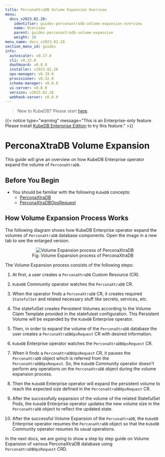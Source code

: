 ```yaml
---
title: PerconaXtraDB Volume Expansion Overview
menu:
  docs_v2023.02.28:
    identifier: guides-perconaxtradb-volume-expansion-overview
    name: Overview
    parent: guides-perconaxtradb-volume-expansion
    weight: 10
menu_name: docs_v2023.02.28
section_menu_id: guides
info:
  autoscaler: v0.17.0
  cli: v0.32.0
  dashboard: v0.8.0
  installer: v2023.02.28
  ops-manager: v0.19.0
  provisioner: v0.32.0
  schema-manager: v0.8.0
  ui-server: v0.8.0
  version: v2023.02.28
  webhook-server: v0.8.0
---
```


> New to KubeDB? Please start [here](/docs/v2023.02.28/README).

{{< notice type="warning" message="This is an Enterprise-only feature. Please install [KubeDB Enterprise Edition](/docs/v2023.02.28/setup/install/enterprise) to try this feature." >}}

# PerconaXtraDB Volume Expansion

This guide will give an overview on how KubeDB Enterprise operator expand the volume of `PerconaXtraDB`.

## Before You Begin

- You should be familiar with the following `KubeDB` concepts:
  - [PerconaXtraDB](/docs/v2023.02.28/guides/percona-xtradb/concepts/perconaxtradb)
  - [PerconaXtraDBOpsRequest](/docs/v2023.02.28/guides/percona-xtradb/concepts/opsrequest)

## How Volume Expansion Process Works

The following diagram shows how KubeDB Enterprise operator expand the volumes of `PerconaXtraDB` database components. Open the image in a new tab to see the enlarged version.

<figure align="center">
  <img alt="Volume Expansion process of PerconaXtraDB" src="/docs/v2023.02.28/guides/percona-xtradb/volume-expansion/overview/images/volume-expansion.jpeg">
<figcaption align="center">Fig: Volume Expansion process of PerconaXtraDB</figcaption>
</figure>

The Volume Expansion process consists of the following steps:

1. At first, a user creates a `PerconaXtraDB` Custom Resource (CR).

2. `KubeDB` Community operator watches the `PerconaXtraDB` CR.

3. When the operator finds a `PerconaXtraDB` CR, it creates required `StatefulSet` and related necessary stuff like secrets, services, etc.

4. The statefulSet creates Persistent Volumes according to the Volume Claim Template provided in the statefulset configuration. This Persistent Volume will be expanded by the `KubeDB` Enterprise operator.

5. Then, in order to expand the volume of the `PerconaXtraDB` database the user creates a `PerconaXtraDBOpsRequest` CR with desired information.

6. `KubeDB` Enterprise operator watches the `PerconaXtraDBOpsRequest` CR.

7. When it finds a `PerconaXtraDBOpsRequest` CR, it pauses the `PerconaXtraDB` object which is referred from the `PerconaXtraDBOpsRequest`. So, the `KubeDB` Community operator doesn't perform any operations on the `PerconaXtraDB` object during the volume expansion process.

8. Then the `KubeDB` Enterprise operator will expand the persistent volume to reach the expected size defined in the `PerconaXtraDBOpsRequest` CR.

9. After the successfully expansion of the volume of the related StatefulSet Pods, the `KubeDB` Enterprise operator updates the new volume size in the `PerconaXtraDB` object to reflect the updated state.

10. After the successful Volume Expansion of the `PerconaXtraDB`, the `KubeDB` Enterprise operator resumes the `PerconaXtraDB` object so that the `KubeDB` Community operator resumes its usual operations.

In the next docs, we are going to show a step by step guide on Volume Expansion of various PerconaXtraDB database using `PerconaXtraDBOpsRequest` CRD.

